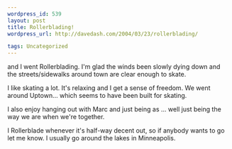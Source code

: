 ```yaml
--- 
wordpress_id: 539
layout: post
title: Rollerblading!
wordpress_url: http://davedash.com/2004/03/23/rollerblading/

tags: Uncategorized
---
```


 and I went Rollerblading.  I'm glad the winds been slowly dying down and the streets/sidewalks around town are clear enough to skate.

I like skating a lot.  It's relaxing and I get a sense of freedom.  We went around Uptown... which seems to have been built for skating.

I also enjoy hanging out with Marc and just being as ... well just being the way we are when we're together.

I Rollerblade whenever it's half-way decent out, so if anybody wants to go let me know.  I usually go around the lakes in Minneapolis.
